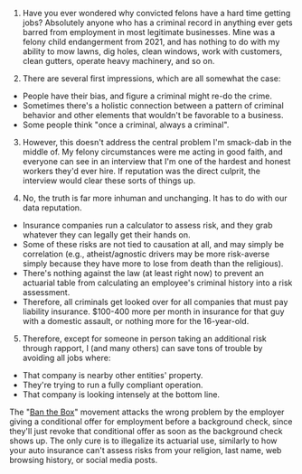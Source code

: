 
1. Have you ever wondered why convicted felons have a hard time getting jobs? Absolutely anyone who has a criminal record in anything ever gets barred from employment in most legitimate businesses. Mine was a felony child endangerment from 2021, and has nothing to do with my ability to mow lawns, dig holes, clean windows, work with customers, clean gutters, operate heavy machinery, and so on.

2. There are several first impressions, which are all somewhat the case:

  - People have their bias, and figure a criminal might re-do the crime.
  - Sometimes there's a holistic connection between a pattern of criminal behavior and other elements that wouldn't be favorable to a business.
  - Some people think "once a criminal, always a criminal".

3. However, this doesn't address the central problem I'm smack-dab in the middle of. My felony circumstances were me acting in good faith, and everyone can see in an interview that I'm one of the hardest and honest workers they'd ever hire. If reputation was the direct culprit, the interview would clear these sorts of things up.

4. No, the truth is far more inhuman and unchanging. It has to do with our data reputation.

  - Insurance companies run a calculator to assess risk, and they grab whatever they can legally get their hands on.
  - Some of these risks are not tied to causation at all, and may simply be correlation (e.g., atheist/agnostic drivers may be more risk-averse simply because they have more to lose from death than the religious).
  - There's nothing against the law (at least right now) to prevent an actuarial table from calculating an employee's criminal history into a risk assessment.
  - Therefore, all criminals get looked over for all companies that must pay liability insurance. $100-400 more per month in insurance for that guy with a domestic assault, or nothing more for the 16-year-old.

5. Therefore, except for someone in person taking an additional risk through rapport, I (and many others) can save tons of trouble by avoiding all jobs where:

  - That company is nearby other entities' property.
  - They're trying to run a fully compliant operation.
  - That company is looking intensely at the bottom line.

The "[Ban the Box](https://bantheboxcampaign.org/)" movement attacks the wrong problem by the employer giving a conditional offer for employment before a background check, since they'll just revoke that conditional offer as soon as the background check shows up. The only cure is to illegalize its actuarial use, similarly to how your auto insurance can't assess risks from your religion, last name, web browsing history, or social media posts.